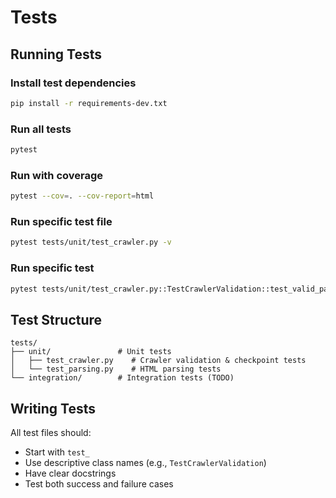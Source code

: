 # Tests

## Running Tests

### Install test dependencies
```bash
pip install -r requirements-dev.txt
```

### Run all tests
```bash
pytest
```

### Run with coverage
```bash
pytest --cov=. --cov-report=html
```

### Run specific test file
```bash
pytest tests/unit/test_crawler.py -v
```

### Run specific test
```bash
pytest tests/unit/test_crawler.py::TestCrawlerValidation::test_valid_params -v
```

## Test Structure

```
tests/
├── unit/               # Unit tests
│   ├── test_crawler.py    # Crawler validation & checkpoint tests
│   └── test_parsing.py    # HTML parsing tests
└── integration/        # Integration tests (TODO)
```

## Writing Tests

All test files should:
- Start with `test_`
- Use descriptive class names (e.g., `TestCrawlerValidation`)
- Have clear docstrings
- Test both success and failure cases
